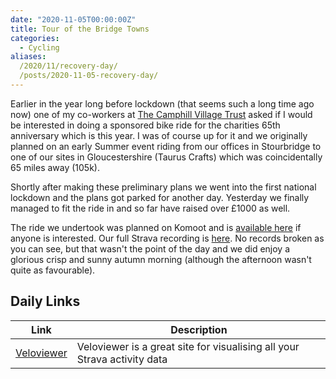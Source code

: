 ```yaml
---
date: "2020-11-05T00:00:00Z"
title: Tour of the Bridge Towns
categories:
  - Cycling
aliases:
  /2020/11/recovery-day/
  /posts/2020-11-05-recovery-day/
---
```

Earlier in the year long before lockdown (that seems such a long time ago now) one of my co-workers at [The Camphill Village Trust](https://www.camphillvillagetrust.org.uk) asked if I would be interested in doing a sponsored bike ride for the charities 65th anniversary which is this year. I was of course up for it and we originally planned on an early Summer event riding from our offices in Stourbridge to one of our sites in Gloucestershire (Taurus Crafts) which was coincidentally 65 miles away (105k).

Shortly after making these preliminary plans we went into the first national lockdown and the plans got parked for another day. Yesterday we finally managed to fit the ride in and so far have raised over £1000 as well.

The ride we undertook was planned on Komoot and is [available here](https://www.komoot.com/tour/279396580) if anyone is interested. Our full Strava recording is [here](https://www.strava.com/activities/4285459080). No records broken as you can see, but that wasn't the point of the day and we did enjoy a glorious crisp and sunny autumn morning (although the afternoon wasn't quite as favourable).

## Daily Links

|Link|Description|
|----|----|
|[Veloviewer](https://veloviewer.com/)|Veloviewer is a great site for visualising all your Strava activity data|